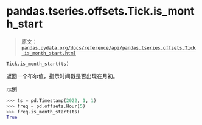 # pandas.tseries.offsets.Tick.is_month_start

> 原文：[`pandas.pydata.org/docs/reference/api/pandas.tseries.offsets.Tick.is_month_start.html`](https://pandas.pydata.org/docs/reference/api/pandas.tseries.offsets.Tick.is_month_start.html)

```py
Tick.is_month_start(ts)
```

返回一个布尔值，指示时间戳是否出现在月初。

示例

```py
>>> ts = pd.Timestamp(2022, 1, 1)
>>> freq = pd.offsets.Hour(5)
>>> freq.is_month_start(ts)
True 
```
